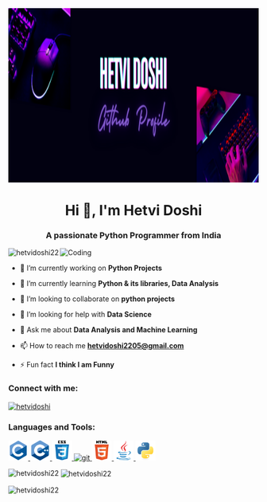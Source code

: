 <img align="center" alt="Coding" width="2000" height="350" src="https://github.com/hetvidoshi22/hetvidoshi22/blob/main/Hetvi%20Doshi%20Github%20Profile.png">
<h1 align="center">Hi 👋, I'm Hetvi Doshi</h1>
<h3 align="center">A passionate Python Programmer from India</h3>
<img align="right" alt="Coding" width="400" src="https://camo.githubusercontent.com/f3b04bcc5a6c38cefe94f011a982263fc8718412568f756362f903776c66d008/68747470733a2f2f6d656469612e74656e6f722e636f6d2f53353962506b543070716341414141432f70726f6772616d6d696e672e676966">


<p align="left"> <img src="https://komarev.com/ghpvc/?username=hetvidoshi22&label=Profile%20views&color=0e75b6&style=flat" alt="hetvidoshi22" /> </p>

- 🔭 I’m currently working on **Python Projects**

- 🌱 I’m currently learning **Python & its libraries, Data Analysis**

- 👯 I’m looking to collaborate on **python projects**

- 🤝 I’m looking for help with **Data Science**

- 💬 Ask me about **Data Analysis and Machine Learning**

- 📫 How to reach me **hetvidoshi2205@gmail.com**

- ⚡ Fun fact **I think I am Funny**

<h3 align="left">Connect with me:</h3>
<p align="left">
<a href="www.linkedin.com/in/hetvi-doshi22" target="blank"><img align="center" src="https://raw.githubusercontent.com/rahuldkjain/github-profile-readme-generator/master/src/images/icons/Social/linked-in-alt.svg" alt="hetvidoshi" height="30" width="40" /></a>
</p>

<h3 align="left">Languages and Tools:</h3>
<p align="left"> <a href="https://www.cprogramming.com/" target="_blank" rel="noreferrer"> <img src="https://raw.githubusercontent.com/devicons/devicon/master/icons/c/c-original.svg" alt="c" width="40" height="40"/> </a> <a href="https://www.w3schools.com/cpp/" target="_blank" rel="noreferrer"> <img src="https://raw.githubusercontent.com/devicons/devicon/master/icons/cplusplus/cplusplus-original.svg" alt="cplusplus" width="40" height="40"/> </a> <a href="https://www.w3schools.com/css/" target="_blank" rel="noreferrer"> <img src="https://raw.githubusercontent.com/devicons/devicon/master/icons/css3/css3-original-wordmark.svg" alt="css3" width="40" height="40"/> </a> <a href="https://git-scm.com/" target="_blank" rel="noreferrer"> <img src="https://www.vectorlogo.zone/logos/git-scm/git-scm-icon.svg" alt="git" width="40" height="40"/> </a> <a href="https://www.w3.org/html/" target="_blank" rel="noreferrer"> <img src="https://raw.githubusercontent.com/devicons/devicon/master/icons/html5/html5-original-wordmark.svg" alt="html5" width="40" height="40"/> </a> <a href="https://www.java.com" target="_blank" rel="noreferrer"> <img src="https://raw.githubusercontent.com/devicons/devicon/master/icons/java/java-original.svg" alt="java" width="40" height="40"/> </a> <a href="https://www.python.org" target="_blank" rel="noreferrer"> <img src="https://raw.githubusercontent.com/devicons/devicon/master/icons/python/python-original.svg" alt="python" width="40" height="40"/> </a> </p>

<p><img align="left" src="https://github-readme-stats.vercel.app/api/top-langs?username=hetvidoshi22&show_icons=true&locale=en&layout=compact" alt="hetvidoshi22" /></p>

<p>&nbsp;<img align="center" src="https://github-readme-stats.vercel.app/api?username=hetvidoshi22&show_icons=true&locale=en" alt="hetvidoshi22" /></p>

<p><img align="center" src="https://github-readme-streak-stats.herokuapp.com/?user=hetvidoshi22&" alt="hetvidoshi22" /></p>

